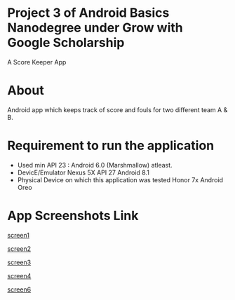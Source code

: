 **Project 3 of Android Basics Nanodegree under Grow with Google Scholarship**
===============================================================================

A Score Keeper App


**About**
=========


Android app which keeps track of score and fouls for two different team A & B.

**Requirement to run the application**
=======================================

* Used min API 23 :   Android 6.0 (Marshmallow) atleast.
* DevicE/Emulator Nexus 5X API 27 Android 8.1
* Physical Device on which this application was tested Honor 7x Android Oreo

**App Screenshots Link**
====================

[screen1](https://drive.google.com/open?id=1LrBMdLgM9GVF9FfBr83MK--TdNGNW0oh)


[screen2](https://drive.google.com/open?id=1Xcl5gVfMvbwejC_lVTe4uIk4GRG-liUi)


[screen3](https://drive.google.com/open?id=1wQpFyGuIJvrNcHOwz_6XkKB_Nj-5MeQS)


[screen4](https://drive.google.com/open?id=1UQE--6asBStcq6eH78bi7dXyUo-LhGto)

[screen6](https://drive.google.com/open?id=1Y4Fla5yPpeBIJKMDQV1o2S39n-RGUznA)
